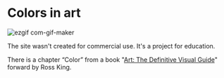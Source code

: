 # Colors in art

![ezgif com-gif-maker](https://user-images.githubusercontent.com/5080574/167023225-8eab0afe-b9f5-438c-bdaa-9b863f935c89.gif)

The site wasn't created for commercial use. It's a project for education.

There is a chapter “Color” from a book "[Art: The Definitive Visual Guide](https://www.amazon.com/Art-Definitive-Andrew-Graham-Dixon/dp/1465474757)" forward by Ross King.
